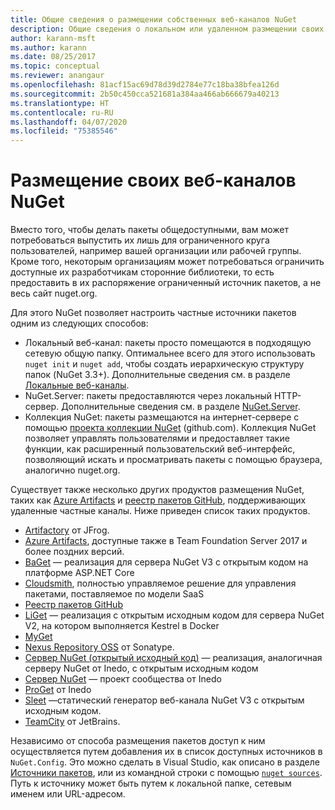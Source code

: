 ```yaml
---
title: Общие сведения о размещении собственных веб-каналов NuGet
description: Общие сведения о локальном или удаленном размещении своих веб-каналов пакетов NuGet или коллекций.
author: karann-msft
ms.author: karann
ms.date: 08/25/2017
ms.topic: conceptual
ms.reviewer: anangaur
ms.openlocfilehash: 81acf15ac69d78d39d2784e77c18ba38bfea126d
ms.sourcegitcommit: 2b50c450cca521681a384aa466ab666679a40213
ms.translationtype: HT
ms.contentlocale: ru-RU
ms.lasthandoff: 04/07/2020
ms.locfileid: "75385546"
---
```

# <a name="hosting-your-own-nuget-feeds"></a>Размещение своих веб-каналов NuGet

Вместо того, чтобы делать пакеты общедоступными, вам может потребоваться выпустить их лишь для ограниченного круга пользователей, например вашей организации или рабочей группы. Кроме того, некоторым организациям может потребоваться ограничить доступные их разработчикам сторонние библиотеки, то есть предоставить в их распоряжение ограниченный источник пакетов, а не весь сайт nuget.org.

Для этого NuGet позволяет настроить частные источники пакетов одним из следующих способов:

- Локальный веб-канал: пакеты просто помещаются в подходящую сетевую общую папку. Оптимальнее всего для этого использовать `nuget init` и `nuget add`, чтобы создать иерархическую структуру папок (NuGet 3.3+). Дополнительные сведения см. в разделе [Локальные веб-каналы](../hosting-packages/local-feeds.md).
- NuGet.Server: пакеты предоставляются через локальный HTTP-сервер. Дополнительные сведения см. в разделе [NuGet.Server](../hosting-packages/nuget-server.md).
- Коллекция NuGet: пакеты размещаются на интернет-сервере с помощью [проекта коллекции NuGet](https://github.com/NuGet/NuGetGallery#build-and-run-the-gallery-in-arbitrary-number-easy-steps) (github.com). Коллекция NuGet позволяет управлять пользователями и предоставляет такие функции, как расширенный пользовательский веб-интерфейс, позволяющий искать и просматривать пакеты с помощью браузера, аналогично nuget.org.

Существует также несколько других продуктов размещения NuGet, таких как [Azure Artifacts](https://www.visualstudio.com/docs/package/nuget/publish) и [реестр пакетов GitHub](https://help.github.com/articles/configuring-nuget-for-use-with-github-package-registry), поддерживающих удаленные частные каналы. Ниже приведен список таких продуктов.

- [Artifactory](https://www.jfrog.com/artifactory/) от JFrog.
- [Azure Artifacts](https://www.visualstudio.com/docs/package/nuget/publish), доступные также в Team Foundation Server 2017 и более поздних версий.
- [BaGet](https://github.com/loic-sharma/BaGet) — реализация для сервера NuGet V3 с открытым кодом на платформе ASP.NET Core
- [Cloudsmith](https://cloudsmith.io/l/nuget-feed/), полностью управляемое решение для управления пакетами, поставляемое по модели SaaS
- [Реестр пакетов GitHub](https://help.github.com/articles/configuring-nuget-for-use-with-github-package-registry)
- [LiGet](https://github.com/ai-traders/liget) — реализация с открытым исходным кодом для сервера NuGet V2, на котором выполняется Kestrel в Docker
- [MyGet](https://myget.org)
- [Nexus Repository OSS](https://www.sonatype.com/nexus-repository-oss) от Sonatype.
- [Сервер NuGet (открытый исходный код)](https://github.com/svenkle/nuget-server) — реализация, аналогичная серверу NuGet от Inedo, с открытым исходным кодом
- [Сервер NuGet](http://nugetserver.net/) — проект сообщества от Inedo
- [ProGet](https://inedo.com/proget) от Inedo
- [Sleet](https://github.com/emgarten/sleet) —статический генератор веб-канала NuGet V3 с открытым исходным кодом.
- [TeamCity](https://www.jetbrains.com/teamcity/) от JetBrains.

Независимо от способа размещения пакетов доступ к ним осуществляется путем добавления их в список доступных источников в `NuGet.Config`. Это можно сделать в Visual Studio, как описано в разделе [Источники пакетов](../consume-packages/install-use-packages-visual-studio.md#package-sources), или из командной строки с помощью [`nuget sources`](../reference/cli-reference/cli-ref-sources.md). Путь к источнику может быть путем к локальной папке, сетевым именем или URL-адресом.
